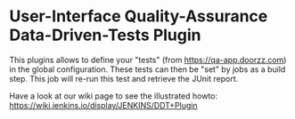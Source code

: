 # User-Interface Quality-Assurance Data-Driven-Tests Plugin

This plugins allows to define your "tests" (from https://qa-app.doorzz.com) 
in the global configuration. These tests can then be "set" by jobs as a build step. 
This job will re-run this test and retrieve the JUnit report.

Have a look at our wiki page to see the illustrated howto:
https://wiki.jenkins.io/display/JENKINS/DDT+Plugin